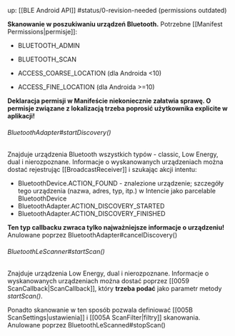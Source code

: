 up: [[BLE Android API]]
#status/0-revision-needed (permissions outdated)

**Skanowanie w poszukiwaniu urządzeń Bluetooth.**
Potrzebne [[Manifest Permissions|permisje]]: 
- BLUETOOTH_ADMIN
- BLUETOOTH_SCAN

- ACCESS_COARSE_LOCATION (dla Androida <10)
- ACCESS_FINE_LOCATION (dla Androida >=10)

**Deklaracja permisji w Manifeście niekoniecznie załatwia sprawę. O permisje związane z lokalizacją trzeba poprosić użytkownika explicite w aplikacji!**

###### BluetoothAdapter#startDiscovery()
Znajduje urządzenia Bluetooth wszystkich typów - classic, Low Energy, dual i nierozpoznane. Informacje o wyskanowanych urządzeniach można dostać rejestrując [[BroadcastReceiver]] i  szukając akcji intentu:
- BluetoothDevice.ACTION_FOUND - znalezione urządzenie; szczegóły tego urządzenia (nazwa, adres, typ, itp.) w Intencie jako parcelable BluetoothDevice
- BluetoothAdapter.ACTION_DISCOVERY_STARTED
- BluetoothAdapter.ACTION_DISCOVERY_FINISHED

**Ten typ callbacku zwraca tylko najważniejsze informacje o urządzeniu!**
Anulowane poprzez BluetoothAdapter#cancelDiscovery()

###### BluetoothLeScanner#startScan()
Znajduje urządzenia Low Energy, dual i nierozpoznane.
Informacje o wyskanowanych urządzeniach można dostać poprzez [[0059 ScanCallback|ScanCallback]], który **trzeba podać** jako parametr metody _startScan()_.

Ponadto skanowanie w ten sposób pozwala definiować [[005B ScanSettings|ustawienia]] i [[005A ScanFilter|filtry]] skanowania.
Anulowane poprzez BluetoothLeScanned#stopScan()